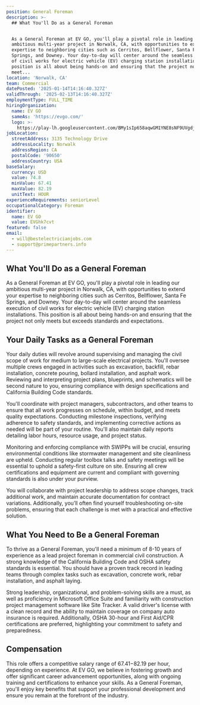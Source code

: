 ```yaml
---
position: General Foreman
description: >-
  ## What You'll Do as a General Foreman


  As a General Foreman at EV GO, you'll play a pivotal role in leading our
  ambitious multi-year project in Norwalk, CA, with opportunities to extend your
  expertise to neighboring cities such as Cerritos, Bellflower, Santa Fe
  Springs, and Downey. Your day-to-day will center around the seamless execution
  of civil works for electric vehicle (EV) charging station installations. This
  position is all about being hands-on and ensuring that the project not only
  meet...
location: 'Norwalk, CA'
team: Commercial
datePosted: '2025-01-14T14:16:40.327Z'
validThrough: '2025-02-13T14:16:40.327Z'
employmentType: FULL_TIME
hiringOrganization:
  name: EV GO
  sameAs: 'https://evgo.com/'
  logo: >-
    https://play-lh.googleusercontent.com/BMy1sIp658aqwGM1YNE8sNF9UVgdj56o09jsyuk-IbCdAwVVpLCAhPNvmYDPRO7pi0E
jobLocation:
  streetAddress: 3135 Technology Drive
  addressLocality: Norwalk
  addressRegion: CA
  postalCode: '90650'
  addressCountry: USA
baseSalary:
  currency: USD
  value: 74.8
  minValue: 67.41
  maxValue: 82.19
  unitText: HOUR
experienceRequirements: seniorLevel
occupationalCategory: Foreman
identifier:
  name: EV GO
  value: EVGhk7cvt
featured: false
email:
  - will@bestelectricianjobs.com
  - support@primepartners.info
---
```




## What You'll Do as a General Foreman

As a General Foreman at EV GO, you'll play a pivotal role in leading our ambitious multi-year project in Norwalk, CA, with opportunities to extend your expertise to neighboring cities such as Cerritos, Bellflower, Santa Fe Springs, and Downey. Your day-to-day will center around the seamless execution of civil works for electric vehicle (EV) charging station installations. This position is all about being hands-on and ensuring that the project not only meets but exceeds standards and expectations.

## Your Daily Tasks as a General Foreman

Your daily duties will revolve around supervising and managing the civil scope of work for medium to large-scale electrical projects. You'll oversee multiple crews engaged in activities such as excavation, backfill, rebar installation, concrete pouring, bollard installation, and asphalt work. Reviewing and interpreting project plans, blueprints, and schematics will be second nature to you, ensuring compliance with design specifications and California Building Code standards.

You'll coordinate with project managers, subcontractors, and other teams to ensure that all work progresses on schedule, within budget, and meets quality expectations. Conducting milestone inspections, verifying adherence to safety standards, and implementing corrective actions as needed will be part of your routine. You'll also maintain daily reports detailing labor hours, resource usage, and project status.

Monitoring and enforcing compliance with SWIPPs will be crucial, ensuring environmental conditions like stormwater management and site cleanliness are upheld. Conducting regular toolbox talks and safety meetings will be essential to uphold a safety-first culture on site. Ensuring all crew certifications and equipment are current and compliant with governing standards is also under your purview.

You will collaborate with project leadership to address scope changes, track additional work, and maintain accurate documentation for contract variations. Additionally, you’ll often find yourself troubleshooting on-site problems, ensuring that each challenge is met with a practical and effective solution.

## What You Need to Be a General Foreman

To thrive as a General Foreman, you'll need a minimum of 8-10 years of experience as a lead project foreman in commercial civil construction. A strong knowledge of the California Building Code and OSHA safety standards is essential. You should have a proven track record in leading teams through complex tasks such as excavation, concrete work, rebar installation, and asphalt laying.

Strong leadership, organizational, and problem-solving skills are a must, as well as proficiency in Microsoft Office Suite and familiarity with construction project management software like Site Tracker. A valid driver's license with a clean record and the ability to maintain coverage on company auto insurance is required. Additionally, OSHA 30-hour and First Aid/CPR certifications are preferred, highlighting your commitment to safety and preparedness.

## Compensation

This role offers a competitive salary range of $67.41-$82.19 per hour, depending on experience. At EV GO, we believe in fostering growth and offer significant career advancement opportunities, along with ongoing training and certifications to enhance your skills. As a General Foreman, you'll enjoy key benefits that support your professional development and ensure you remain at the forefront of the industry.